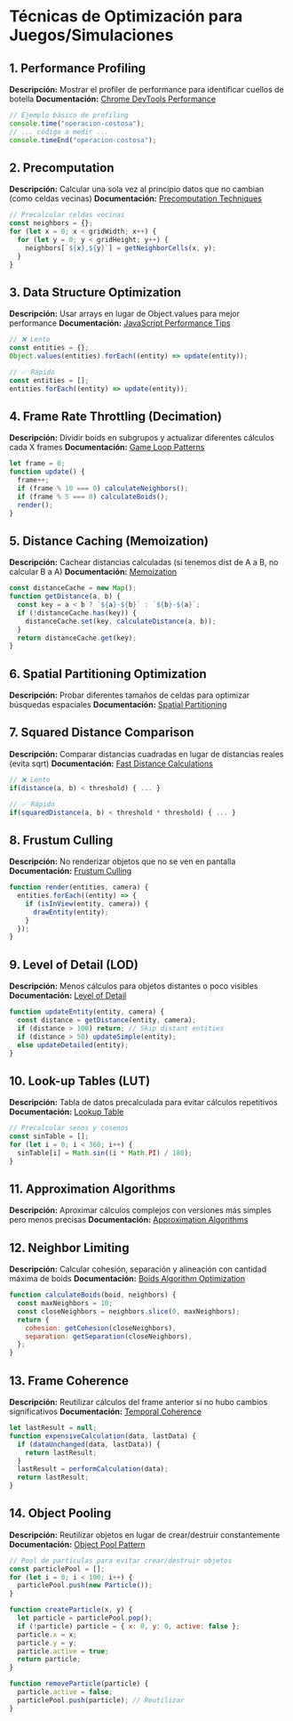 # Técnicas de Optimización para Juegos/Simulaciones

## 1. Performance Profiling

**Descripción:** Mostrar el profiler de performance para identificar cuellos de botella
**Documentación:** [Chrome DevTools Performance](https://developer.chrome.com/docs/devtools/performance/)

```javascript
// Ejemplo básico de profiling
console.time("operacion-costosa");
// ... código a medir ...
console.timeEnd("operacion-costosa");
```

## 2. Precomputation

**Descripción:** Calcular una sola vez al principio datos que no cambian (como celdas vecinas)
**Documentación:** [Precomputation Techniques](https://en.wikipedia.org/wiki/Precomputation)

```javascript
// Precalcular celdas vecinas
const neighbors = {};
for (let x = 0; x < gridWidth; x++) {
  for (let y = 0; y < gridHeight; y++) {
    neighbors[`${x},${y}`] = getNeighborCells(x, y);
  }
}
```

## 3. Data Structure Optimization

**Descripción:** Usar arrays en lugar de Object.values para mejor performance
**Documentación:** [JavaScript Performance Tips](https://developer.mozilla.org/en-US/docs/Web/JavaScript/Reference/Global_Objects/Object/values#performance_considerations)

```javascript
// ❌ Lento
const entities = {};
Object.values(entities).forEach((entity) => update(entity));

// ✅ Rápido
const entities = [];
entities.forEach((entity) => update(entity));
```

## 4. Frame Rate Throttling (Decimation)

**Descripción:** Dividir boids en subgrupos y actualizar diferentes cálculos cada X frames
**Documentación:** [Game Loop Patterns](https://gameprogrammingpatterns.com/game-loop.html)

```javascript
let frame = 0;
function update() {
  frame++;
  if (frame % 10 === 0) calculateNeighbors();
  if (frame % 5 === 0) calculateBoids();
  render();
}
```

## 5. Distance Caching (Memoization)

**Descripción:** Cachear distancias calculadas (si tenemos dist de A a B, no calcular B a A)
**Documentación:** [Memoization](https://en.wikipedia.org/wiki/Memoization)

```javascript
const distanceCache = new Map();
function getDistance(a, b) {
  const key = a < b ? `${a}-${b}` : `${b}-${a}`;
  if (!distanceCache.has(key)) {
    distanceCache.set(key, calculateDistance(a, b));
  }
  return distanceCache.get(key);
}
```

## 6. Spatial Partitioning Optimization

**Descripción:** Probar diferentes tamaños de celdas para optimizar búsquedas espaciales
**Documentación:** [Spatial Partitioning](https://en.wikipedia.org/wiki/Space_partitioning)

## 7. Squared Distance Comparison

**Descripción:** Comparar distancias cuadradas en lugar de distancias reales (evita sqrt)
**Documentación:** [Fast Distance Calculations](https://stackoverflow.com/questions/11805895/why-is-squared-euclidean-distance-preferred-in-ml)

```javascript
// ❌ Lento
if(distance(a, b) < threshold) { ... }

// ✅ Rápido
if(squaredDistance(a, b) < threshold * threshold) { ... }
```

## 8. Frustum Culling

**Descripción:** No renderizar objetos que no se ven en pantalla
**Documentación:** [Frustum Culling](https://en.wikipedia.org/wiki/Hidden-surface_determination#Viewing_frustum_culling)

```javascript
function render(entities, camera) {
  entities.forEach((entity) => {
    if (isInView(entity, camera)) {
      drawEntity(entity);
    }
  });
}
```

## 9. Level of Detail (LOD)

**Descripción:** Menos cálculos para objetos distantes o poco visibles
**Documentación:** [Level of Detail](<https://en.wikipedia.org/wiki/Level_of_detail_(computer_graphics)>)

```javascript
function updateEntity(entity, camera) {
  const distance = getDistance(entity, camera);
  if (distance > 100) return; // Skip distant entities
  if (distance > 50) updateSimple(entity);
  else updateDetailed(entity);
}
```

## 10. Look-up Tables (LUT)

**Descripción:** Tabla de datos precalculada para evitar cálculos repetitivos
**Documentación:** [Lookup Table](https://en.wikipedia.org/wiki/Lookup_table)

```javascript
// Precalcular senos y cosenos
const sinTable = [];
for (let i = 0; i < 360; i++) {
  sinTable[i] = Math.sin((i * Math.PI) / 180);
}
```

## 11. Approximation Algorithms

**Descripción:** Aproximar cálculos complejos con versiones más simples pero menos precisas
**Documentación:** [Approximation Algorithms](https://en.wikipedia.org/wiki/Approximation_algorithm)

## 12. Neighbor Limiting

**Descripción:** Calcular cohesión, separación y alineación con cantidad máxima de boids
**Documentación:** [Boids Algorithm Optimization](https://www.red3d.com/cwr/boids/)

```javascript
function calculateBoids(boid, neighbors) {
  const maxNeighbors = 10;
  const closeNeighbors = neighbors.slice(0, maxNeighbors);
  return {
    cohesion: getCohesion(closeNeighbors),
    separation: getSeparation(closeNeighbors),
  };
}
```

## 13. Frame Coherence

**Descripción:** Reutilizar cálculos del frame anterior si no hubo cambios significativos
**Documentación:** [Temporal Coherence](<https://en.wikipedia.org/wiki/Coherence_(computer_science)>)

```javascript
let lastResult = null;
function expensiveCalculation(data, lastData) {
  if (dataUnchanged(data, lastData)) {
    return lastResult;
  }
  lastResult = performCalculation(data);
  return lastResult;
}
```

## 14. Object Pooling

**Descripción:** Reutilizar objetos en lugar de crear/destruir constantemente
**Documentación:** [Object Pool Pattern](https://en.wikipedia.org/wiki/Object_pool_pattern)

```javascript
// Pool de partículas para evitar crear/destruir objetos
const particlePool = [];
for (let i = 0; i < 100; i++) {
  particlePool.push(new Particle());
}

function createParticle(x, y) {
  let particle = particlePool.pop();
  if (!particle) particle = { x: 0, y: 0, active: false };
  particle.x = x;
  particle.y = y;
  particle.active = true;
  return particle;
}

function removeParticle(particle) {
  particle.active = false;
  particlePool.push(particle); // Reutilizar
}
```
